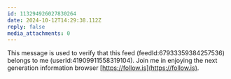 ```yaml
---
id: 113294926027830264
date: 2024-10-12T14:29:38.112Z
reply: false
media_attachments: 0
---
```


This message is used to verify that this feed (feedId:67933359384257536) belongs to me (userId:41909911558319104). Join me in enjoying the next generation information browser [https://follow.is](https://follow.is).

